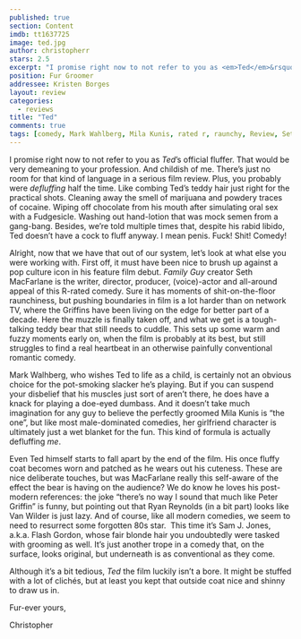 ```yaml
---
published: true
section: Content
imdb: tt1637725
image: ted.jpg
author: christopherr
stars: 2.5
excerpt: "I promise right now to not refer to you as <em>Ted</em>&rsquo;s official fluffer. That would be very demeaning to your profession. And childish of me. There&rsquo;s just no room for that kind of language in a serious film review."
position: Fur Groomer
addressee: Kristen Borges
layout: review
categories:
  - reviews
title: "Ted"
comments: true
tags: [comedy, Mark Wahlberg, Mila Kunis, rated r, raunchy, Review, Seth MacFarlane, Ted, Uncategorized]
---
```

<p>I promise right now to not refer to you as <em>Ted</em>&rsquo;s official fluffer. That would be very demeaning to your profession. And childish of me. There&rsquo;s just no room for that kind of language in a serious film review. Plus, you probably were <em>defluffing</em> half the time. Like combing Ted&rsquo;s teddy hair just right for the practical shots. Cleaning away the smell of marijuana and powdery traces of cocaine. Wiping off chocolate from his mouth after simulating oral sex with a Fudgesicle. Washing out hand-lotion that was mock semen from a gang-bang. Besides, we&rsquo;re told multiple times that, despite his rabid libido, Ted doesn&rsquo;t have a cock to fluff anyway. I mean penis. Fuck! Shit! Comedy!</p>
<p>Alright, now that we have that out of our system, let&rsquo;s look at what else you were working with. First off, it must have been nice to brush up against a pop culture icon in his feature film debut. <em>Family Guy</em> creator Seth MacFarlane is the writer, director, producer, (voice)-actor and all-around appeal of this R-rated comedy. Sure it has moments of shit-on-the-floor raunchiness, but pushing boundaries in film is a lot harder than on network TV, where the Griffins have been living on the edge for better part of a decade. Here the muzzle is finally taken off, and what we get is a tough-talking teddy bear that still needs to cuddle. This sets up some warm and fuzzy moments early on, when the film is probably at its best, but still struggles to find a real heartbeat in an otherwise painfully conventional romantic comedy.</p>
<p>Mark Walhberg, who wishes Ted to life as a child, is certainly not an obvious choice for the pot-smoking slacker he&rsquo;s playing. But if you can suspend your disbelief that his muscles just sort of aren&rsquo;t there, he does have a knack for playing a doe-eyed dumbass. And it doesn&rsquo;t take much imagination for any guy to believe the perfectly groomed Mila Kunis is &ldquo;the one&rdquo;, but like most male-dominated comedies, her girlfriend character is ultimately just a wet blanket for the fun. This kind of formula is actually defluffing <em>me</em>.</p>
<p>Even Ted himself starts to fall apart by the end of the film. His once fluffy coat becomes worn and patched as he wears out his cuteness. These are nice deliberate touches, but was MacFarlane really this self-aware of the effect the bear is having on the audience? We do know he loves his post-modern references: the joke &ldquo;there&rsquo;s no way I sound that much like Peter Griffin&rdquo; is funny, but pointing out that Ryan Reynolds (in a bit part) looks like Van Wilder is just lazy. And of course, like all modern comedies, we seem to need to resurrect some forgotten 80s star.&nbsp; This time it&rsquo;s Sam J. Jones, a.k.a. Flash Gordon, whose fair blonde hair you undoubtedly were tasked with grooming as well. It&rsquo;s just another trope in a comedy that, on the surface, looks original, but underneath is as conventional as they come.</p>
<p>Although it&rsquo;s a bit tedious, <em>Ted</em> the film luckily isn&rsquo;t a bore. It might be stuffed with a lot of clich&eacute;s, but at least you kept that outside coat nice and shinny to draw us in.</p>
<p>Fur-ever yours,</p>
<p>Christopher</p>
